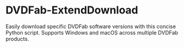 # DVDFab-ExtendDownload
Easily download specific DVDFab software versions with this concise Python script. Supports Windows and macOS across multiple DVDFab products.
